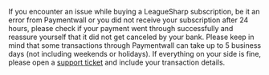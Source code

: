 If you encounter an issue while buying a LeagueSharp subscription, be it an error from Paymentwall or you did not receive your subscription after 24 hours, please check if your payment went through successfully and reassure yourself that it did not get canceled by your bank. 
Please keep in mind that some transactions through Paymentwall can take up to 5 business days (not including weekends or holidays).
If everything on your side is fine, please open a [support ticket](https://www.joduska.me/forum/index.php?app=tickets&module=tickets&section=post&do=new_ticket) and include your transaction details.
